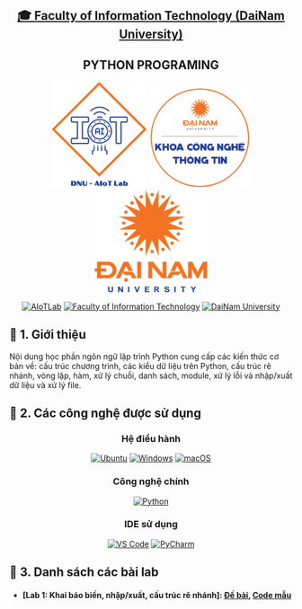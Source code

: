 <h2 align="center">
    <a href="https://dainam.edu.vn/vi/khoa-cong-nghe-thong-tin">
    🎓 Faculty of Information Technology (DaiNam University)
    </a>
</h2>
<h2 align="center">
    PYTHON PROGRAMING
</h2>
<div align="center">
    <p align="center">
        <img src="docs/logo/aiotlab_logo.png" alt="AIoTLab Logo" width="170"/>
        <img src="docs/logo/fitdnu_logo.png" alt="AIoTLab Logo" width="180"/>
        <img src="docs/logo/dnu_logo.png" alt="DaiNam University Logo" width="200"/>
    </p>

[![AIoTLab](https://img.shields.io/badge/AIoTLab-green?style=for-the-badge)](https://www.facebook.com/DNUAIoTLab)
[![Faculty of Information Technology](https://img.shields.io/badge/Faculty%20of%20Information%20Technology-blue?style=for-the-badge)](https://dainam.edu.vn/vi/khoa-cong-nghe-thong-tin)
[![DaiNam University](https://img.shields.io/badge/DaiNam%20University-orange?style=for-the-badge)](https://dainam.edu.vn)

</div>

## 📖 1. Giới thiệu
Nội dung học phần ngôn ngữ lập trình Python cung cấp các kiến thức cơ bản về: cấu trúc chương trình, các kiểu dữ liệu trên Python, cấu trúc rẽ nhánh, vòng lặp, hàm, xử lý chuỗi, danh sách, module, xử lý lỗi và nhập/xuất dữ liệu và xử lý file.

## 🔧 2. Các công nghệ được sử dụng
<div align="center">

### Hệ điều hành
[![Ubuntu](https://img.shields.io/badge/Ubuntu-E95420?style=for-the-badge&logo=ubuntu&logoColor=white)](https://ubuntu.com/)
[![Windows](https://img.shields.io/badge/Windows-0078D6?style=for-the-badge&logo=windows&logoColor=white)](https://www.microsoft.com/windows)
[![macOS](https://img.shields.io/badge/macOS-000000?style=for-the-badge&logo=apple&logoColor=white)](https://www.apple.com/macos/)
### Công nghệ chính
[![Python](https://img.shields.io/badge/Python-3776AB?style=for-the-badge&logo=python&logoColor=white)](https://www.python.org/)
### IDE sử dụng
[![VS Code](https://img.shields.io/badge/VS%20Code-007ACC?style=for-the-badge&logo=visualstudiocode&logoColor=white)](https://code.visualstudio.com/)
[![PyCharm](https://img.shields.io/badge/PyCharm-21D789?style=for-the-badge&logo=pycharm&logoColor=black)](https://www.jetbrains.com/pycharm/)
</div>

## 🚀 3. Danh sách các bài lab
- #### [Lab 1: Khai báo biến, nhập/xuất, cấu trúc rẽ nhánh]: [Đề bài](./Lab1/lab1.pdf), [Code mẫu](./Lab1/lab1.py)
